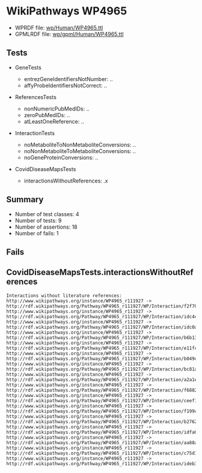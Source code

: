 # WikiPathways WP4965

* WPRDF file: [wp/Human/WP4965.ttl](../wp/Human/WP4965.ttl)
* GPMLRDF file: [wp/gpml/Human/WP4965.ttl](../wp/gpml/Human/WP4965.ttl)

## Tests

* GeneTests
    * entrezGeneIdentifiersNotNumber: ..
    * affyProbeIdentifiersNotCorrect: ..

* ReferencesTests
    * nonNumericPubMedIDs: ..
    * zeroPubMedIDs: ..
    * atLeastOneReference: ..

* InteractionTests
    * noMetaboliteToNonMetaboliteConversions: ..
    * noNonMetaboliteToMetaboliteConversions: ..
    * noGeneProteinConversions: ..

* CovidDiseaseMapsTests
    * interactionsWithoutReferences: .x

## Summary

* Number of test classes: 4
* Number of tests: 9
* Number of assertions: 18
* Number of fails: 1

## Fails

## CovidDiseaseMapsTests.interactionsWithoutReferences

```
Interactions without literature references:
http://www.wikipathways.org/instance/WP4965_r111927 -> http://rdf.wikipathways.org/Pathway/WP4965_r111927/WP/Interaction/f2f70
http://www.wikipathways.org/instance/WP4965_r111927 -> http://rdf.wikipathways.org/Pathway/WP4965_r111927/WP/Interaction/idc4c8fdab
http://www.wikipathways.org/instance/WP4965_r111927 -> http://rdf.wikipathways.org/Pathway/WP4965_r111927/WP/Interaction/idc0a82d8
http://www.wikipathways.org/instance/WP4965_r111927 -> http://rdf.wikipathways.org/Pathway/WP4965_r111927/WP/Interaction/b6b13
http://www.wikipathways.org/instance/WP4965_r111927 -> http://rdf.wikipathways.org/Pathway/WP4965_r111927/WP/Interaction/e11fc
http://www.wikipathways.org/instance/WP4965_r111927 -> http://rdf.wikipathways.org/Pathway/WP4965_r111927/WP/Interaction/b049c
http://www.wikipathways.org/instance/WP4965_r111927 -> http://rdf.wikipathways.org/Pathway/WP4965_r111927/WP/Interaction/bc81a
http://www.wikipathways.org/instance/WP4965_r111927 -> http://rdf.wikipathways.org/Pathway/WP4965_r111927/WP/Interaction/a2a1e
http://www.wikipathways.org/instance/WP4965_r111927 -> http://rdf.wikipathways.org/Pathway/WP4965_r111927/WP/Interaction/f6882
http://www.wikipathways.org/instance/WP4965_r111927 -> http://rdf.wikipathways.org/Pathway/WP4965_r111927/WP/Interaction/ceef1
http://www.wikipathways.org/instance/WP4965_r111927 -> http://rdf.wikipathways.org/Pathway/WP4965_r111927/WP/Interaction/f199c
http://www.wikipathways.org/instance/WP4965_r111927 -> http://rdf.wikipathways.org/Pathway/WP4965_r111927/WP/Interaction/b2762
http://www.wikipathways.org/instance/WP4965_r111927 -> http://rdf.wikipathways.org/Pathway/WP4965_r111927/WP/Interaction/idfa0e6009
http://www.wikipathways.org/instance/WP4965_r111927 -> http://rdf.wikipathways.org/Pathway/WP4965_r111927/WP/Interaction/aa88a
http://www.wikipathways.org/instance/WP4965_r111927 -> http://rdf.wikipathways.org/Pathway/WP4965_r111927/WP/Interaction/c75d1
http://www.wikipathways.org/instance/WP4965_r111927 -> http://rdf.wikipathways.org/Pathway/WP4965_r111927/WP/Interaction/ideb349096

```
